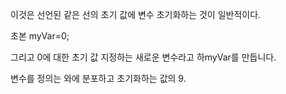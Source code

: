 이것은 선언된 같은 선의 초기 값에 변수 초기화하는 것이 일반적이다.

초본 myVar=0;

그리고 0에 대한 초기 값 지정하는 새로운 변수라고 하myVar를 만듭니다.

변수를 정의는 와에 분포하고 초기화하는 값의 9.
